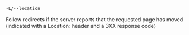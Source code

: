 
`-L/--location`  	       

Follow redirects if the server reports that the requested page has moved (indicated with a Location: header and a 3XX response code)